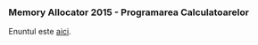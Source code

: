 ### Memory Allocator 2015 - Programarea Calculatoarelor
Enuntul este [aici](http://ocw.cs.pub.ro/courses/programare/teme_2015/tema3_2015_ca).

